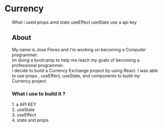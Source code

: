 <h1> Currency</h1>

<ul>What i used
<il> props amd state</li>
<il>useEffect</il>
<il>useState</il>
<il>use a api key</il>

<h2>About</h2>
My name is Jose Flores and I'm working on becoming a Computer programmer. <br/>Im doing a bootcamp to help me reach my goals of becoming a professional programmer.<br/> I decide to build a Currency Exchange project by using React. I was able to use props , useEffect, useState, and components to build my Currency project.
<h3>What i use to build it ?</h3>
1. a API KEY <br>
2. useState<br>
3. useEffect<br>
4. state and props

